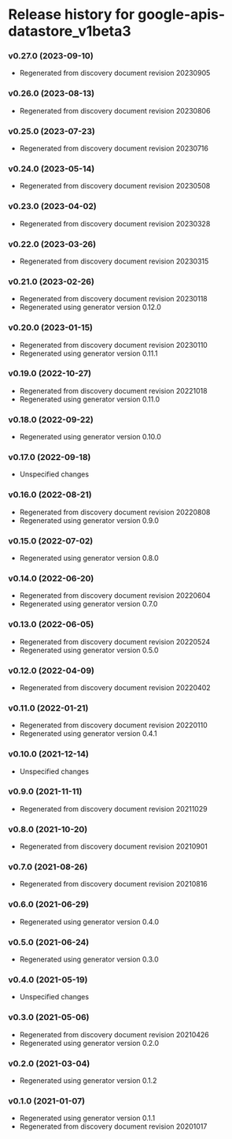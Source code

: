# Release history for google-apis-datastore_v1beta3

### v0.27.0 (2023-09-10)

* Regenerated from discovery document revision 20230905

### v0.26.0 (2023-08-13)

* Regenerated from discovery document revision 20230806

### v0.25.0 (2023-07-23)

* Regenerated from discovery document revision 20230716

### v0.24.0 (2023-05-14)

* Regenerated from discovery document revision 20230508

### v0.23.0 (2023-04-02)

* Regenerated from discovery document revision 20230328

### v0.22.0 (2023-03-26)

* Regenerated from discovery document revision 20230315

### v0.21.0 (2023-02-26)

* Regenerated from discovery document revision 20230118
* Regenerated using generator version 0.12.0

### v0.20.0 (2023-01-15)

* Regenerated from discovery document revision 20230110
* Regenerated using generator version 0.11.1

### v0.19.0 (2022-10-27)

* Regenerated from discovery document revision 20221018
* Regenerated using generator version 0.11.0

### v0.18.0 (2022-09-22)

* Regenerated using generator version 0.10.0

### v0.17.0 (2022-09-18)

* Unspecified changes

### v0.16.0 (2022-08-21)

* Regenerated from discovery document revision 20220808
* Regenerated using generator version 0.9.0

### v0.15.0 (2022-07-02)

* Regenerated using generator version 0.8.0

### v0.14.0 (2022-06-20)

* Regenerated from discovery document revision 20220604
* Regenerated using generator version 0.7.0

### v0.13.0 (2022-06-05)

* Regenerated from discovery document revision 20220524
* Regenerated using generator version 0.5.0

### v0.12.0 (2022-04-09)

* Regenerated from discovery document revision 20220402

### v0.11.0 (2022-01-21)

* Regenerated from discovery document revision 20220110
* Regenerated using generator version 0.4.1

### v0.10.0 (2021-12-14)

* Unspecified changes

### v0.9.0 (2021-11-11)

* Regenerated from discovery document revision 20211029

### v0.8.0 (2021-10-20)

* Regenerated from discovery document revision 20210901

### v0.7.0 (2021-08-26)

* Regenerated from discovery document revision 20210816

### v0.6.0 (2021-06-29)

* Regenerated using generator version 0.4.0

### v0.5.0 (2021-06-24)

* Regenerated using generator version 0.3.0

### v0.4.0 (2021-05-19)

* Unspecified changes

### v0.3.0 (2021-05-06)

* Regenerated from discovery document revision 20210426
* Regenerated using generator version 0.2.0

### v0.2.0 (2021-03-04)

* Regenerated using generator version 0.1.2

### v0.1.0 (2021-01-07)

* Regenerated using generator version 0.1.1
* Regenerated from discovery document revision 20201017

